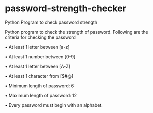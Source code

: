 # password-strength-checker
Python Program to check password strength

Python program to check the strength of password. Following are the criteria for checking the password

• At least 1 letter between [a-z]

• At least 1 number between [0-9]

• At least 1 letter between [A-Z]

• At least 1 character from [$#@]

• Minimum length of password: 6

• Maximum length of password: 12

• Every password must begin with an alphabet.


